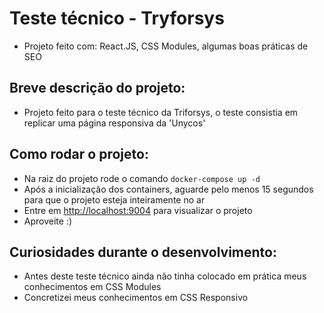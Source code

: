 # Teste técnico - Tryforsys

- Projeto feito com: React.JS, CSS Modules, algumas boas práticas de SEO

## Breve descrição do projeto: 

- Projeto feito para o teste técnico da Triforsys, o teste consistia em replicar uma página responsiva da 'Unycos'

## Como rodar o projeto:

- Na raiz do projeto rode o comando `docker-compose up -d`
- Após a inicialização dos containers, aguarde pelo menos 15 segundos para que o projeto esteja inteiramente no ar
- Entre em [http://localhost:9004](http://localhost:9004) para visualizar o projeto
- Aproveite :)

## Curiosidades durante o desenvolvimento:

- Antes deste teste técnico ainda não tinha colocado em prática meus conhecimentos em CSS Modules
- Concretizei meus conhecimentos em CSS Responsivo
